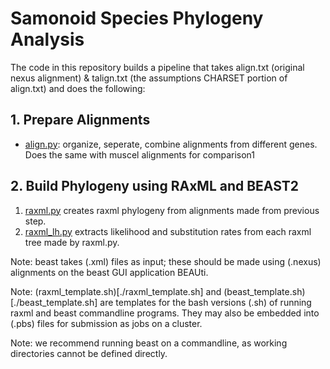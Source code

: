# Samonoid Species Phylogeny Analysis

The code in this repository builds a pipeline that takes align.txt (original nexus alignment) & talign.txt (the assumptions CHARSET portion of align.txt) and does the following:

## 1. Prepare Alignments
  + [align.py](./align.py): organize, seperate, combine alignments from different genes. Does the same with muscel alignments for comparison1

## 2. Build Phylogeny using RAxML and BEAST2
  1. [raxml.py](./raxml.py) creates raxml phylogeny from alignments made from previous step.
  2. [raxml_lh.py](./raxml_lh.py) extracts likelihood and substitution rates from each raxml tree made by raxml.py.

Note: beast takes (.xml) files as input; these should be made using (.nexus) alignments on the beast GUI application BEAUti.

Note: (raxml_template.sh)[./raxml_template.sh] and (beast_template.sh)[./beast_template.sh] are templates for the bash versions (.sh) of running raxml and beast commandline programs. They may also be embedded into (.pbs) files for submission as jobs on a cluster.

Note: we recommend running beast on a commandline, as working directories cannot be defined directly.
